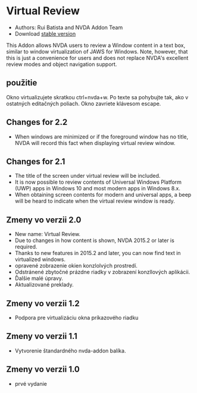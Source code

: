 # Virtual Review #

* Authors: Rui Batista and NVDA Addon Team
* Download [stable version][1]

This Addon allows NVDA users to review a Window content in a text box,
similar to window virtualization of JAWS for Windows.  Note, however, that
this is just a convenience for users and does not replace NVDA's excellent
review modes and object navigation support.

## použitie ##

Okno virtualizujete skratkou ctrl+nvda+w. Po texte sa pohybujte tak, ako v
ostatných editačných poliach. Okno zavriete klávesom escape.

## Changes for 2.2

* When windows are minimized or if the foreground window has no title, NVDA
  will record this fact when displaying virtual review window.

## Changes for 2.1

* The title of the screen under virtual review will be included.
* It is now possible to review contents of Universal Windows Platform (UWP)
  apps in Windows 10 and most modern apps in Windows 8.x.
* When obtaining screen contents for modern and universal apps, a beep will
  be heard to indicate when the virtual review window is ready.

## Zmeny vo verzii 2.0

* New name: Virtual Review.
* Due to changes in how content is shown, NVDA 2015.2 or later is required.
* Thanks to new features in 2015.2 and later, you can now find text in
  virtualized windows.
* opravené zobrazenie okien konzlolvých prostredí.
* Odstránené zbytočné prázdne riadky v zobrazení konzllových aplikácii.
* Ďalšie malé úpravy.
* Aktualizované preklady.

## Zmeny vo verzii 1.2

* Podpora pre virtualizáciu okna príkazového riadku

## Zmeny vo verzii 1.1

* Vytvorenie štandardného nvda-addon balíka.

## Zmeny vo verzii 1.0

* prvé vydanie

[1]: https://github.com/ruifontes/virtualReview/releases/download/2023.09.19/virtualRevision-2023.09.19.nvda-addon
